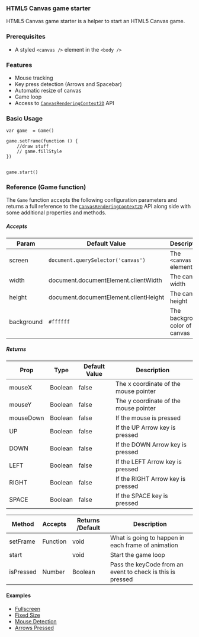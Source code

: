 ### HTML5 Canvas game starter

HTML5 Canvas game starter is a helper to start an HTML5 Canvas game.

### Prerequisites

-   A styled `<canvas />` element in the `<body />`

### Features

-   Mouse tracking
-   Key press detection (Arrows and Spacebar)
-   Automatic resize of canvas
-   Game loop
-   Access to [`CanvasRenderingContext2D`](https://developer.mozilla.org/en-US/docs/Web/API/) API

### Basic Usage

```
var game  = Game()

game.setFrame(function () {
    //draw stuff
    // game.fillStyle
})


game.start()
```

### Reference (Game function)

The `Game` function accepts the following configuration parameters and returns a full reference to the [`CanvasRenderingContext2D`](https://developer.mozilla.org/en-US/docs/Web/API/CanvasRenderingContext2D) API along side with some additional properties and methods.

##### Accepts

| Param      | Default Value                         | Description                        |
| ---------- | ------------------------------------- | ---------------------------------- |
| screen     | `document.querySelector('canvas')`    | The `<canvas />` element           |
| width      | document.documentElement.clientWidth  | The canvas width                   |
| height     | document.documentElement.clientHeight | The canvas height                  |
| background | `#ffffff`                             | The background color of the canvas |

##### Returns

| Prop      | Type    | Default Value | Description                           |
| --------- | ------- | ------------- | ------------------------------------- |
| mouseX    | Boolean | false         | The x coordinate of the mouse pointer |
| mouseY    | Boolean | false         | The y coordinate of the mouse pointer |
| mouseDown | Boolean | false         | If the mouse is pressed               |
| UP        | Boolean | false         | If the UP Arrow key is pressed        |
| DOWN      | Boolean | false         | If the DOWN Arrow key is pressed      |
| LEFT      | Boolean | false         | If the LEFT Arrow key is pressed      |
| RIGHT     | Boolean | false         | If the RIGHT Arrow key is pressed     |
| SPACE     | Boolean | false         | If the SPACE key is pressed           |

| Method    | Accepts  | Returns /Default | Description                                                |
| --------- | -------- | ---------------- | ---------------------------------------------------------- |
| setFrame  | Function | void             | What is going to happen in each frame of animation         |
| start     |          | void             | Start the game loop                                        |
| isPressed | Number   | Boolean          | Pass the keyCode from an event to check is this is pressed |

#### Examples

-   [Fullscreen](https://github.com/aiosifelis/game-starter/blob/master/examples/fullscreen.html)
-   [Fixed Size](https://github.com/aiosifelis/game-starter/blob/master/examples/fixed-size.html)
-   [Mouse Detection](https://github.com/aiosifelis/game-starter/blob/master/examples/mouse-detection.html)
-   [Arrows Pressed](https://github.com/aiosifelis/game-starter/blob/master/examples/arrows-pressed.html)

